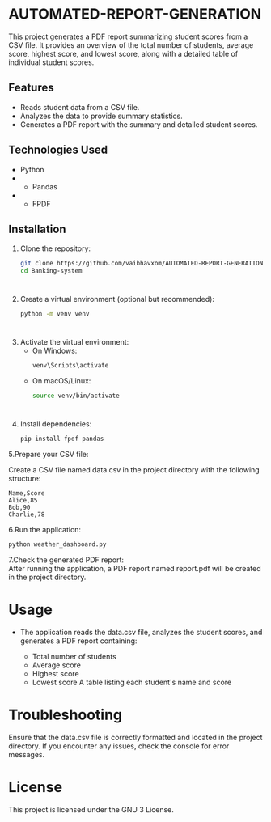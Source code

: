 # AUTOMATED-REPORT-GENERATION

This project generates a PDF report summarizing student scores from a CSV file. It provides an overview of the total number of students, average score, highest score, and lowest score, along with a detailed table of individual student scores.

## Features

- Reads student data from a CSV file.
- Analyzes the data to provide summary statistics.
- Generates a PDF report with the summary and detailed student scores.

## Technologies Used

- Python
- - Pandas
- - FPDF

## Installation

1. Clone the repository:
    ```bash
    git clone https://github.com/vaibhavxom/AUTOMATED-REPORT-GENERATION.git
    cd Banking-system
    ```
#
2. Create a virtual environment (optional but recommended):
    ```bash
    python -m venv venv
    ```
#
3. Activate the virtual environment:
    - On Windows:
      ```bash
      venv\Scripts\activate
      ```
    - On macOS/Linux:
      ```bash
      source venv/bin/activate
      ```
#
4. Install dependencies:
    ```bash
   pip install fpdf pandas
    ```
5.Prepare your CSV file:

Create a CSV file named data.csv in the project directory with the following structure:
```csv
Name,Score
Alice,85
Bob,90
Charlie,78
```    
6.Run the application:
```bash
python weather_dashboard.py
```

7.Check the generated PDF report:  
After running the application, a PDF report named report.pdf will be created in the project directory.  

# Usage  

  - The application reads the data.csv file, analyzes the student scores, and generates a PDF report containing:  

    - Total number of students  
    - Average score  
    - Highest score  
    - Lowest score
  A table listing each student's name and score
# Troubleshooting
Ensure that the data.csv file is correctly formatted and located in the project directory.
If you encounter any issues, check the console for error messages.  

# License
This project is licensed under the GNU 3 License.


